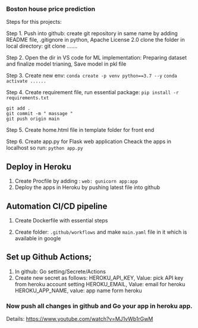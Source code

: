 ### Boston house price prediction

Steps for this projects:

Step 1. Push into github: create git repository in same name by adding README file, .gitignore in python, Apache License 2.0 
        clone the folder in local directory: git clone .......

Step 2. Open the dir in VS code for ML implementation:
        Preparing dataset and finalize model trianing, Save model in pkl file

Step 3. Create new env: ``` conda create -p venv python==3.7 --y ```
          ``` conda activate ......  ```
          
Step 4. Create requirement file, run essential package:  ``` pip install -r requirements.txt ```

```
git add .
git commit -m " massage "
git push origin main
```
Step 5. Create home.html file in template folder for front end 

Step 6. Create app.py for Flask web application 
        Cheack the apps in localhost so run: ``` python app.py ```

## Deploy in Heroku 
1. Create Procfile by adding :   ``` web: gunicorn app:app  ```
2. Deploy the apps in Heroku by pushing latest file into github

## Automation CI/CD pipeline

1. Create Dockerfile with essential steps 
    
2. Create folder: ``` .github/workflows ``` and make ``` main.yaml ``` file in it which is available in google
     
## Set up Github Actions;  
  1. In github:  Go setting/Secrete/Actions   
  2. Create new secret as follows: 
            HEROKU_API_KEY, Value: pick API key from heroku account setting 
            HEROKU_EMAIL,   Value: email for heroku
            HEROKU_APP_NAME,  value: app name form heroku

### Now push all changes in github and Go your app in heroku app.



Details: https://www.youtube.com/watch?v=MJ1vWb1rGwM
